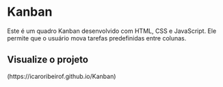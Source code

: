 # Kanban
Este é um quadro Kanban desenvolvido com HTML, CSS e JavaScript. Ele permite que o usuário mova tarefas predefinidas entre colunas.
<h2>Visualize o projeto</h2>
(https://icaroribeirof.github.io/Kanban)
